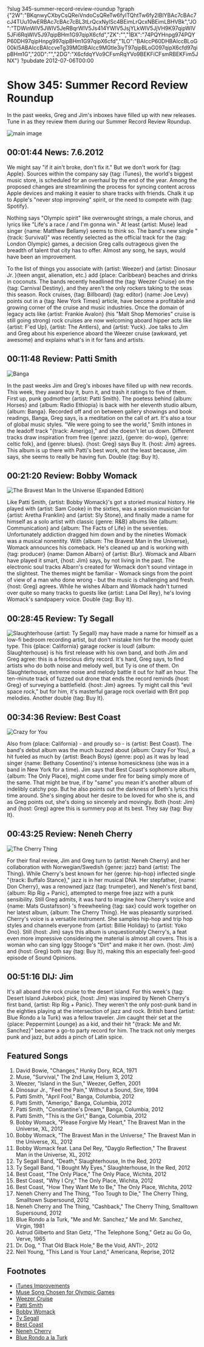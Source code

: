 ?slug 345-summer-record-review-roundup
?graph {"2W":"BKqnwyCXbyCsQReiVndoCsQReTw6fyITQhtTw6fy2IBlYBAc7cBAc7cJ4TUu10wERBAc7cBAc7cBL3tLrQcxNylSc4BEimLrQcxNBEimLBHVBk","JO":"TDWinWlV5JWlV5JeRBqrWlV5Js414YWlV5JsjYLkWlV5JjVH9K97qipWlV5JFi6RqWlV5J97qipBHm1G97qipX6cfd","ZK":"","1BX":"74PQYHnpg974PQYP60DH97qipHnpg997qipBHm1G97qipX6cfd","1LO":"BAIccP60DHBAIccBLoG00kI5ABAIccBAIccveTg39MGtlBAIcc9MGtle3iyT97qipBLoG097qipX6cfd97qipBHm1G","20D":"","2DG":"X6cfdqYVo9CFsmRqYVo9BEKFiCFsmRBEKFim5JNX"}
?pubdate 2012-07-06T00:00

# Show 345: Summer Record Review Roundup
In the past weeks, Greg and Jim's inboxes have filled up with new releases. Tune in as they review them during our Summer Record Review Roundup.

![main image](https://static.soundopinions.org/images/2012/recordreviews.jpg)

## 00:01:44 News: 7.6.2012
We might say "if it ain't broke, don't fix it." But we don't work for {tag: Apple}. Sources within the company say {tag: iTunes}, the world's biggest music store, is scheduled for an overhaul by the end of the year. Among the proposed changes are streamlining the process for syncing content across Apple devices and making it easier to share tracks with friends. Chalk it up to Apple's "never stop improving" spirit, or the need to compete with {tag: Spotify}.

Nothing says "Olympic spirit" like overwrought strings, a male chorus, and lyrics like "Life's a race / and I'm gonna win." At least {artist: Muse} lead singer {name: Matthew Bellamy} seems to think so. The band's new single "{track: Survival}" was recently selected as the official track for the {tag: London Olympic} games, a decision Greg calls outrageous given the breadth of talent that city has to offer. Almost any song, he says, would have been an improvement.

To the list of things you associate with {artist: Weezer} and {artist: Dinosaur Jr. }(teen angst, alienation, etc.) add {place: Caribbean} beaches and drinks in coconuts. The bands recently headlined the {tag: Weezer Cruise} on the {tag: Carnival Destiny}, and they aren't the only rockers taking to the seas this season. Rock cruises, {tag: Billboard} {tag: editor} {name: Joe Levy} points out in a {tag: New York Times} article, have become a profitable and growing corner of the cruise and music industries. Once the domain of legacy acts like {artist: Frankie Avalon} (his "Malt Shop Memories" cruise is still going strong) rock cruises are now welcoming aboard hipper acts like {artist: F'ed Up}, {artist: The Antlers}, and {artist: Yuck}. Joe talks to Jim and Greg about his experience aboard the Weezer cruise (awkward, yet awesome) and explains what's in it for fans and artists.

## 00:11:48 Review: Patti Smith
![Banga](https://static.soundopinions.org/assets/345/JO0.jpg)

In the past weeks Jim and Greg's inboxes have filled up with new records. This week, they award buy it, burn it, and trash it ratings to five of them. First up, punk godmother {artist: Patti Smith}. The poetess behind {album: Horses} and {album: Radio Ethiopia} is back with her eleventh studio album, {album: Banga}. Recorded off and on between gallery showings and book readings, Banga, Greg says, is a meditation on the call of art. It's also a tour of global music styles. "We were going to see the world," Smith intones in the leadoff track "{track: Amerigo}," and she doesn't let us down. Different tracks draw inspiration from free {genre: jazz}, {genre: do-wop}, {genre: celtic folk}, and {genre: blues}. {host: Greg} says Buy It. {host: Jim} agrees. This album is up there with Patti's best work, not the least because, Jim says, she seems to really be having fun. Double {tag: Buy It}.

## 00:21:20 Review: Bobby Womack
![The Bravest Man In the Universe (Expanded Edition)](https://static.soundopinions.org/assets/345/ZK0.jpg)

Like Patti Smith, {artist: Bobby Womack}'s got a storied musical history. He played with {artist: Sam Cooke} in the sixties, was a session musician for {artist: Aretha Franklin} and {artist: Sly Stone}, and finally made a name for himself as a solo artist with classic {genre: R&B} albums like {album: Communication} and {album: The Facts of Life} in the seventies. Unfortunately addiction dragged him down and by the nineties Womack was a musical nonentity. With {album: The Bravest Man in the Universe}, Womack announces his comeback. He's cleaned up and is working with {tag: producer} {name: Damon Albarn} of {artist: Blur}. Womack and Albarn have played it smart, {host: Jim} says, by not living in the past. The electronic soul tracks Albarn's created for Womack don't sound vintage in the slightest. The themes might be familiar - Womack sings from the point of view of a man who done wrong - but the music is challenging and fresh. {host: Greg} agrees. While he wishes Albarn and Womack hadn't turned over quite so many tracks to guests like {artist: Lana Del Rey}, he's loving Womack's sandpapery voice. Double {tag: Buy It}.

## 00:28:45 Review: Ty Segall
![Slaughterhouse](https://static.soundopinions.org/assets/345/1BX0.jpg)
{artist: Ty Segall} may have made a name for himself as a low-fi bedroom recording artist, but don't mistake him for the moody quiet type. This {place: California} garage rocker is loud! {album: Slaughterhouse} is his first release with his own band, and both Jim and Greg agree: this is a ferocious dirty record. It's hard, Greg says, to find artists who do both noise and melody well, but Ty is one of them. On Slaughterhouse, extreme noise and melody battle it out for half an hour. The ten-minute track of fuzzed out drone that ends the record reminds {host: Greg} of surveying a battlefield. {host: Jim} agrees. Ty might call this "evil space rock," but for him, it's masterful garage rock overlaid with Brit pop melodies. Another double {tag: Buy It}.

## 00:34:36 Review: Best Coast
![Crazy for You](https://static.soundopinions.org/assets/345/1LO0.jpg)

Also from {place: California} - and proudly so - is {artist: Best Coast}. The band's debut album was the much buzzed about {album: Crazy For You}, a hit fueled as much by {artist: Beach Boys} {genre: pop} as it was by lead singer {name: Bethany Cosentino}'s intense homesickness (she was in a band in New York for a time). Jim says that Best Coast's sophomore album, {album: The Only Place}, might come under fire for being simply more of the same. That might be true, if by "same" you mean it's another album of indelibly catchy pop. But he also points out the darkness of Beth's lyrics this time around. She's singing about her desire to be loved for who she is, and as Greg points out, she's doing so sincerely and movingly. Both {host: Jim} and {host: Greg} agree this is summery pop at its best. They say {tag: Buy It}.

## 00:43:25  Review: Neneh Cherry
![The Cherry Thing](https://static.soundopinions.org/assets/345/20D0.jpg)

For their final review, Jim and Greg turn to {artist: Neneh Cherry} and her collaboration with Norwegian/Swedish {genre: jazz} band {artist: The Thing}. While Cherry's best known for her {genre: hip-hop} inflected single "{track: Buffalo Stance}," jazz is in her musical DNA. Her stepfather, {name: Don Cherry}, was a renowned jazz {tag: trumpeter}, and Neneh's first band, {album: Rip Rig + Panic}, attempted to merge free jazz with a punk sensibility. Still Greg admits, it was hard to imagine how Cherry's voice and {name: Mats Gustafsson} 's freewheeling {tag: sax} could work together on her latest album, {album: The Cherry Thing}. He was pleasantly surprised. Cherry's voice is a versatile instrument. She samples hip-hop and trip hop styles and channels everyone from {artist: Billie Holiday} to {artist: Yoko Ono}. Still {host: Jim} says this album is unquestionably Cherry's, a feat even more impressive considering the material is almost all covers. This is a woman who can sing Iggy Stooge's "Dirt" and make it her own. {host: Jim} and {host: Greg} both say {tag: Buy It}, making this an especially feel-good episode of Sound Opinions.

## 00:51:16 DIJ: Jim
It's all aboard the rock cruise to the desert island. For this week's {tag: Desert Island Jukebox} pick, {host: Jim} was inspired by Neneh Cherry's first band, {artist: Rip Rig + Panic}. They weren't the only post-punk band in the eighties playing at the intersection of jazz and rock. British band {artist: Blue Rondo a la Turk} was a fellow traveler. Jim caught their set at the {place: Peppermint Lounge} as a kid, and their hit "{track: Me and Mr. Sanchez}" became a go-to party record for him. The track not only merges punk and jazz, but adds a pinch of Latin spice.

## Featured Songs
1. David Bowie, "Changes," Hunky Dory, RCA, 1971
2. Muse, "Survival," The 2nd Law, Helium 3, 2012
3. Weezer, "Island in the Sun," Weezer, Geffen, 2001
4. Dinosaur Jr., "Feel the Pain," Without a Sound, Sire, 1994
5. Patti Smith, "April Fool," Banga, Columbia, 2012
6. Patti Smith, "Amerigo," Banga, Columbia, 2012
7. Patti Smith, "Constantine's Dream," Banga, Columbia, 2012
8. Patti Smith, "This is the Girl," Banga, Columbia, 2012
9. Bobby Womack, "Please Forgive My Heart," The Bravest Man in the Universe, XL, 2012
10. Bobby Womack, "The Bravest Man in the Universe," The Bravest Man in the Universe, XL, 2012
11. Bobby Womack feat. Lana Del Rey, "Dayglo Reflection," The Bravest Man in the Universe, XL, 2012
12. Ty Segall Band, "Death," Slaughterhouse, In the Red, 2012
13. Ty Segall Band, "I Bought My Eyes," Slaughterhouse, In the Red, 2012
14. Best Coast, "The Only Place," The Only Place, Wichita, 2012
15. Best Coast, "Why I Cry," The Only Place, Wichita, 2012
16. Best Coast, "How They Want Me to Be," The Only Place, Wichita, 2012
17. Neneh Cherry and The Thing, "Too Tough to Die," The Cherry Thing, Smalltown Supersound, 2012
18. Neneh Cherry and The Thing, "Cashback," The Cherry Thing, Smalltown Supersound, 2012
19. Blue Rondo a la Turk, "Me and Mr. Sanchez," Me and Mr. Sanchez, Virgin, 1981
20. Astrud Gilberto and Stan Getz, "The Telephone Song," Getz au Go Go, Verve, 1965
21. Dr. Dog, " That Old Black Hole," Be the Void, ANTI-, 2012
22. Neil Young, "This Land is Your Land," Americana, Reprise, 2012

## Footnotes
- [iTunes Improvements](http://www.bloomberg.com/news/articles/2012-06-27/apple-said-to-prepare-itunes-overhaul-improving-storage-sharing)
- [Muse Song Chosen for Olympic Games](http://www.forbes.com/sites/leorgalil/2012/06/28/the-problem-with-muses-official-olympic-song-survival/)
- [Weezer Cruise](http://www.theweezercruise.com/)
- [Patti Smith](http://www.pattismith.net/)
- [Bobby Womack](http://bobbywomack.com/)
- [Ty Segall](http://ty-segall.com/)
- [Best Coast](http://www.bestcoast.net/)
- [Neneh Cherry](http://www.nenehcherry.de/)
- [Blue Rondo a la Turk](http://www.allmusic.com/song/blue-rondo-%C3%A0-la-turk-mt0011901883)
